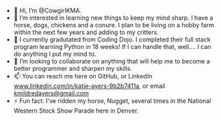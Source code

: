 - 👋 Hi, I’m @CowgirlKMA. 
- 👀 I’m interested in learning new things to keep my mind sharp. I have a horse, dogs, chickens and a conure. I plan to be living on a hobby farm within the next few years and adding to my critters.
- 🌱 I currently gradutated from Coding Dojo. I completed their full stack program learning Python in 18 weeks! If I can handle that, well.... I can do anything I put my mind to. 
- 💞️ I’m looking to collaborate on anything that will help me to become a better programmer and sharpen my skills.
- 📫 You can reach me here on GitHub, or LinkedIn www.linkedin.com/in/katie-ayers-9b2b7411a, or email kmildredayers@gmail.com
- ⚡ Fun fact: I've ridden my horse, Nugget, several times in the National Western Stock Show Parade here in Denver. 

